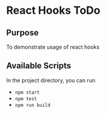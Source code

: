 # React Hooks ToDo

## Purpose

To demonstrate usage of react hooks

## Available Scripts

In the project directory, you can run

* `npm start`
* `npm test`
* `npm run build`
